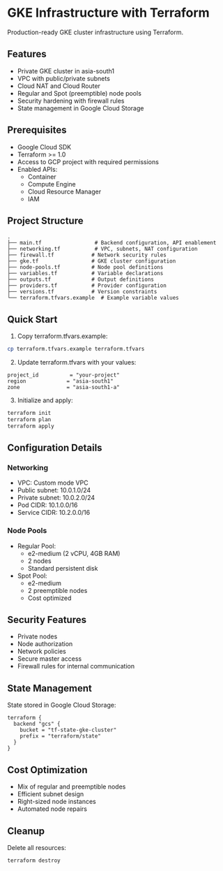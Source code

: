 # GKE Infrastructure with Terraform

Production-ready GKE cluster infrastructure using Terraform.

## Features
- Private GKE cluster in asia-south1
- VPC with public/private subnets
- Cloud NAT and Cloud Router
- Regular and Spot (preemptible) node pools
- Security hardening with firewall rules
- State management in Google Cloud Storage

## Prerequisites
- Google Cloud SDK
- Terraform >= 1.0
- Access to GCP project with required permissions
- Enabled APIs:
  - Container
  - Compute Engine
  - Cloud Resource Manager
  - IAM

## Project Structure
```
.
├── main.tf                 # Backend configuration, API enablement
├── networking.tf           # VPC, subnets, NAT configuration
├── firewall.tf            # Network security rules
├── gke.tf                 # GKE cluster configuration
├── node-pools.tf          # Node pool definitions
├── variables.tf           # Variable declarations
├── outputs.tf             # Output definitions
├── providers.tf           # Provider configuration
├── versions.tf            # Version constraints
└── terraform.tfvars.example  # Example variable values
```

## Quick Start
1. Copy terraform.tfvars.example:
```bash
cp terraform.tfvars.example terraform.tfvars
```

2. Update terraform.tfvars with your values:
```hcl
project_id          = "your-project"
region             = "asia-south1"
zone               = "asia-south1-a"
```

3. Initialize and apply:
```bash
terraform init
terraform plan
terraform apply
```

## Configuration Details

### Networking
- VPC: Custom mode VPC
- Public subnet: 10.0.1.0/24
- Private subnet: 10.0.2.0/24
- Pod CIDR: 10.1.0.0/16
- Service CIDR: 10.2.0.0/16

### Node Pools
- Regular Pool:
  - e2-medium (2 vCPU, 4GB RAM)
  - 2 nodes
  - Standard persistent disk
- Spot Pool:
  - e2-medium
  - 2 preemptible nodes
  - Cost optimized

## Security Features
- Private nodes
- Node authorization
- Network policies
- Secure master access
- Firewall rules for internal communication

## State Management
State stored in Google Cloud Storage:
```hcl
terraform {
  backend "gcs" {
    bucket = "tf-state-gke-cluster"
    prefix = "terraform/state"
  }
}
```

## Cost Optimization
- Mix of regular and preemptible nodes
- Efficient subnet design
- Right-sized node instances
- Automated node repairs

## Cleanup
Delete all resources:
```bash
terraform destroy
```
